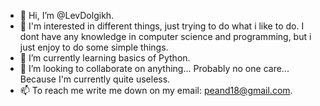 - 👋 Hi, I’m @LevDolgikh.
- 👀 I'm interested in different things, just trying to do what i like to do. 
I dont have any knowledge in computer science and programming, but i just enjoy to do some simple things.
- 🌱 I’m currently learning basics of Python.
- 💞️ I’m looking to collaborate on anything... Probably no one care... Because I'm currently quite useless.
- 📫 To reach me write me down on my email: peand18@gmail.com.

<!---
LevDolgikh/LevDolgikh is a ✨ special ✨ repository because its `README.md` (this file) appears on your GitHub profile.
You can click the Preview link to take a look at your changes.
--->
